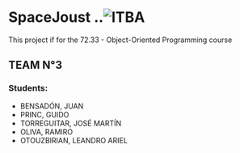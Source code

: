 # SpaceJoust    ..![ITBA](https://www.itba.edu.ar/wp-content/uploads/2016/04/Logo-ITBA-azul.png)
This project if for the 72.33 - Object-Oriented Programming course

## TEAM N°3

### Students:

* BENSADÓN, JUAN
* PRINC, GUIDO
* TORREGUITAR, JOSÉ MARTÍN
* OLIVA, RAMIRO
* OTOUZBIRIAN, LEANDRO ARIEL
